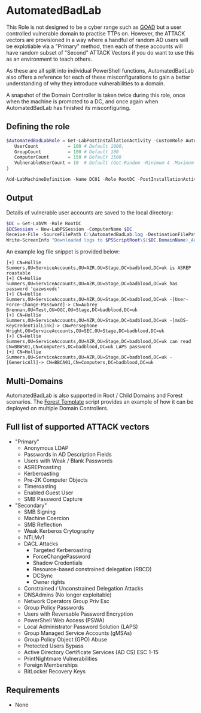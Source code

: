# AutomatedBadLab

This Role is not designed to be a cyber range such as [GOAD](https://github.com/Orange-Cyberdefense/GOAD) but a user controlled vulnerable domain to practise TTPs on. However, the ATTACK vectors are provisioned in a way where a handful of random AD users will be explotiable via a "Primary" method, then each of these accounts will have random subset of "Second" ATTACK Vectors if you do want to use this as an environment to teach others. 

As these are all split into individual PowerShell functions, AutomatedBadLab also offers a reference for each of these misconfigurations to gain a better understanding of why they introduce vulnerabilities to a domain.

A snapshot of the Domain Controller is taken twice during this role, once when the machine is promoted to a DC, and once again when AutomatedBadLab has finished its misconfiguring.

## Defining the role

``` PowerShell
$AutomatedBadLabRole = Get-LabPostInstallationActivity -CustomRole AutomatedBadLab -Properties @{
   UserCount           = 100 # Default 1000,
   GroupCount          = 100 # Default 100
   ComputerCount       = 150 # Default 1500
   VulnerableUserCount = 10  # Default (Get-Random -Minimum 4 -Maximum 11)
}

Add-LabMachineDefinition -Name DC01 -Role RootDC -PostInstallationActivity $AutomatedBadLabRole
```

## Output

Details of vulnerable user accounts are saved to the local directory:
``` PowerShell
$DC = Get-LabVM -Role RootDC
$DCSession = New-LabPSSession -ComputerName $DC
Receive-File -SourceFilePath C:\AutomatedBadLab.log -DestinationFilePath ".\$($DC.DomainName)_AutomatedBadLab.log" -Session $DCSession
Write-ScreenInfo "Downloaded logs to $PSScriptRoot\$($DC.DomainName)_AutomatedBadLab.log"
```

An example log file snippet is provided below:
```
[+] CN=Hollie Summers,OU=ServiceAccounts,OU=AZR,OU=Stage,DC=badblood,DC=uk is ASREP roastable
[+] CN=Hollie Summers,OU=ServiceAccounts,OU=AZR,OU=Stage,DC=badblood,DC=uk has password 'qazwsxedc'
[+] CN=Hollie Summers,OU=ServiceAccounts,OU=AZR,OU=Stage,DC=badblood,DC=uk -[User-Force-Change-Password]-> CN=Aubrey Brennan,OU=Test,OU=OGC,OU=Stage,DC=badblood,DC=uk
[+] CN=Hollie Summers,OU=ServiceAccounts,OU=AZR,OU=Stage,DC=badblood,DC=uk -[msDS-KeyCredentialLink]-> CN=Persephone Wright,OU=ServiceAccounts,OU=SEC,OU=Stage,DC=badblood,DC=uk
[+] CN=Hollie Summers,OU=ServiceAccounts,OU=AZR,OU=Stage,DC=badblood,DC=uk can read CN=BBWS01,CN=Computers,DC=badblood,DC=uk LAPS password
[+] CN=Hollie Summers,OU=ServiceAccounts,OU=AZR,OU=Stage,DC=badblood,DC=uk -[GenericAll]-> CN=BBCA01,CN=Computers,DC=badblood,DC=uk
```

## Multi-Domains 
AutomatedBadLab is also supported in Root / Child Domains and Forest scenarios. The [Forest Template](../../Labs/1.%20Template%20Forest.ps1) script provides an example of how it can be deployed on multiple Domain Controllers. 

## Full list of supported ATTACK vectors
- "Primary"
    - Anonymous LDAP
    - Passwords in AD Description Fields
    - Users with Weak / Blank Passwords
    - ASREProasting
    - Kerberoasting
    - Pre-2K Computer Objects
    - Timeroasting
    - Enabled Guest User
    - SMB Password Capture
- "Secondary"
    - SMB Signing
    - Machine Coercion
    - SMB Reflection 
    - Weak Kerberos Crytography
    - NTLMv1
    - DACL Attacks
        - Targeted Kerberoasting
        - ForceChangePassword
        - Shadow Credentials
        - Resource-based constrained delegation (RBCD)
        - DCSync
        - Owner rights
    - Constrained / Unconstrained Delegation Attacks
    - DNSAdmins (No longer exploitable)
    - Network Operators Group Priv Esc
    - Group Policy Passwords
    - Users with Reversable Password Encryption
    - PowerShell Web Access (PSWA)
    - Local Administrator Password Solution (LAPS)
    - Group Managed Service Accounts (gMSAs)
    - Group Policy Object (GPO) Abuse
    - Protected Users Bypass
    - Active Directory Certificate Services (AD CS) ESC 1-15
    - PrintNightmare Vulnerabilities
    - Foreign Memberships
    - BitLocker Recovery Keys

## Requirements
- None
